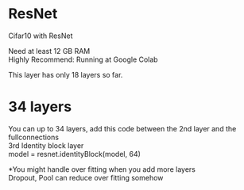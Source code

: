 # ResNet
Cifar10 with ResNet

Need at least 12 GB RAM <br>
Highly Recommend: Running at Google Colab <br>

This layer has only 18 layers so far.
<br> 

# 34 layers <br>
You can up to 34 layers, add this code between the 2nd layer and the fullconnections <br>
3rd Identity block layer <br>
model = resnet.identityBlock(model, 64)
<br>

*You might handle over fitting when you add more layers <br>
Dropout, Pool can reduce over fitting somehow
